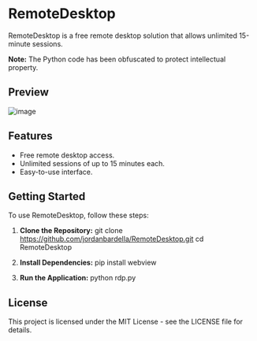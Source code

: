 # RemoteDesktop

RemoteDesktop is a free remote desktop solution that allows unlimited 15-minute sessions.

**Note:** The Python code has been obfuscated to protect intellectual property.

## Preview
![image](https://github.com/user-attachments/assets/0ecf4ae3-1b5c-4a12-954a-4017e2f14ea4)

## Features
- Free remote desktop access.
- Unlimited sessions of up to 15 minutes each.
- Easy-to-use interface.

## Getting Started
To use RemoteDesktop, follow these steps:

1. **Clone the Repository:**
   git clone https://github.com/jordanbardella/RemoteDesktop.git
   cd RemoteDesktop

2. **Install Dependencies:**
   pip install webview

3. **Run the Application:**
   python rdp.py
   
<body>
  <h2>License</h2>
  <p>This project is licensed under the MIT License - see the LICENSE file for details.</p>
</body>
